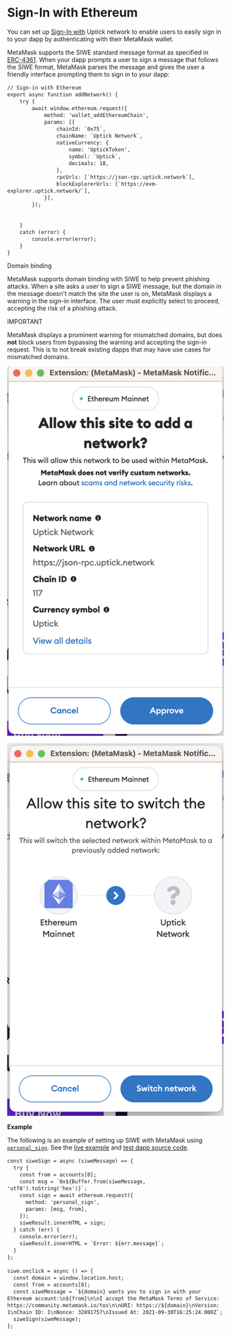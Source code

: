 # Sign-In with Ethereum

You can set up [Sign-In with](https://docs.login.xyz/) Uptick network to enable users to easily sign in to your dapp  by authenticating with their MetaMask wallet.

MetaMask supports the SIWE standard message format as specified in [ERC-4361](https://eips.ethereum.org/EIPS/eip-4361). When your dapp prompts a user to sign a message that follows the SIWE format, MetaMask parses the message and gives the user a friendly interface prompting them to sign in to your dapp:

```
// Sign-in with Ethereum
export async function addNetwork() {
    try {
        await window.ethereum.request({
            method: 'wallet_addEthereumChain',
            params: [{
                chainId: `0x75`,
                chainName: `Uptick Network`,
                nativeCurrency: {
                    name: 'UptickToken',
                    symbol: `Uptick`, 
                    decimals: 18,
                },
                rpcUrls: [`https://json-rpc.uptick.network`],
                blockExplorerUrls: [`https://evm-explorer.uptick.network/`],
            }],
        });

   
    }
    catch (error) {
        console.error(error);
    }
}
```

Domain binding[​](https://docs.metamask.io/wallet/how-to/use-siwe/#domain-binding)

MetaMask supports domain binding with SIWE to help prevent phishing attacks. When a site asks a user to sign a SIWE message, but the domain in the message doesn't match the site the user is on, MetaMask displays a warning in the sign-in interface. The user must explicitly select to proceed, accepting the risk of a phishing attack.

IMPORTANT

MetaMask displays a prominent warning for mismatched domains, but does **not** block users from bypassing the warning and accepting the sign-in request. This is to not break existing dapps that may have use cases for mismatched domains.

![](../.gitbook/assets/metamask1.png)

![](<../.gitbook/assets/image (1).png>)

**Example**[​](https://docs.metamask.io/wallet/how-to/use-siwe/#example)

The following is an example of setting up SIWE with MetaMask using [`personal_sign`](https://docs.metamask.io/wallet/reference/personal\_sign/). See the [live example](https://metamask.github.io/test-dapp/#siwe) and [test dapp source code](https://github.com/MetaMask/test-dapp).

```
const siweSign = async (siweMessage) => {
  try {
    const from = accounts[0];
    const msg = `0x${Buffer.from(siweMessage, 'utf8').toString('hex')}`;
    const sign = await ethereum.request({
      method: 'personal_sign',
      params: [msg, from],
    });
    siweResult.innerHTML = sign;
  } catch (err) {
    console.error(err);
    siweResult.innerHTML = `Error: ${err.message}`;
  }
};

siwe.onclick = async () => {
  const domain = window.location.host;
  const from = accounts[0];
  const siweMessage = `${domain} wants you to sign in with your Ethereum account:\n${from}\n\nI accept the MetaMask Terms of Service: https://community.metamask.io/tos\n\nURI: https://${domain}\nVersion: 1\nChain ID: 1\nNonce: 32891757\nIssued At: 2021-09-30T16:25:24.000Z`;
  siweSign(siweMessage);
};
```
